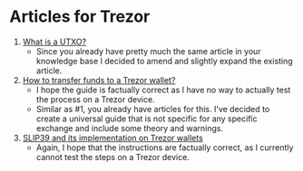 # Articles for Trezor

1. [What is a UTXO?](/articles/what-is-a-utxo.md)
    - Since you already have pretty much the same article in your knowledge base I decided to amend and slightly expand the existing article.
2. [How to transfer funds to a Trezor wallet?](/articles/how-to-transfer-crypto-to-trezor.md)
    - I hope the guide is factually correct as I have no way to actually test the process on a Trezor device.
    - Similar as #1, you already have articles for this. I've decided to create a universal guide that is not specific for any specific exchange and include some theory and warnings.
3. [SLIP39 and its implementation on Trezor wallets](/articles/SLIP39-trezor.md)
    - Again, I hope that the instructions are factually correct, as I currently cannot test the steps on a Trezor device.
